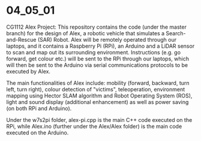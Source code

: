 # 04_05_01
CG1112 Alex Project: This repository contains the code (under the master branch) for the design of Alex, a robotic vehicle that simulates a Search-and-Rescue (SAR) Robot. Alex will be remotely operated through our laptops, and it contains a Raspberry Pi (RPi), an Arduino and a LiDAR sensor to scan and map out its surrounding environment. Instructions (e.g. go forward, get colour etc.) will be sent to the RPi through our laptops, which will then be sent to the Arduino via serial communications protocols to be executed by Alex. 

The main functionalities of Alex include: mobility (forward, backward, turn left, turn right), colour detection of "victims", teleoperation, environment mapping using Hector SLAM algorithm and Robot Operating System (ROS), light and sound display (additional enhancement) as well as power saving (on both RPi and Arduino). 

Under the w7s2pi folder, alex-pi.cpp is the main C++ code executed on the RPi, while Alex.ino (further under the Alex/Alex folder) is the main code executed on the Arduino. 


